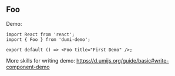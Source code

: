## Foo

Demo:

```tsx
import React from 'react';
import { Foo } from 'dumi-demo';

export default () => <Foo title="First Demo" />;
```

More skills for writing demo: https://d.umijs.org/guide/basic#write-component-demo

